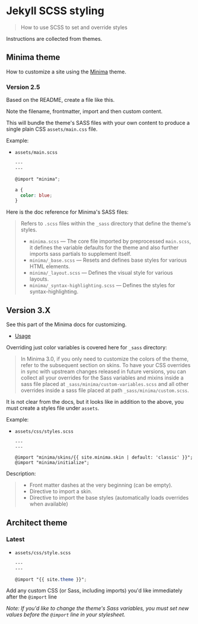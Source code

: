 # Jekyll SCSS styling
> How to use SCSS to set and override styles

Instructions are collected from themes.

## Minima theme

How to customize a site using the [Minima](https://github.com/jekyll/minima) theme.

### Version 2.5

Based on the README, create a file like this. 


Note the filename, frontmatter, import and then custom content.

This will bundle the theme's SASS files with your own content to produce a single plain CSS `assets/main.css` file.


Example:

- `assets/main.scss`
  ```scss
  ---
  ---

  @import "minima";
  
  a {
    color: blue;
  }
  ```

Here is the doc reference for Minima's SASS files:

> Refers to `.scss` files within the `_sass` directory that define the theme's styles.
>
>  - `minima.scss` &mdash; The core file imported by preprocessed `main.scss`, it defines the variable defaults for the theme and also further imports sass partials to supplement itself.
>  - `minima/_base.scss` &mdash; Resets and defines base styles for various HTML elements.
>  - `minima/_layout.scss` &mdash; Defines the visual style for various layouts.
>  - `minima/_syntax-highlighting.scss` &mdash; Defines the styles for syntax-highlighting.


## Version 3.X

See this part of the Minima docs for customizing.

- [Usage](https://github.com/jekyll/minima#usage)

Overriding just color variables is covered here for `_sass` directory:

> In Minima 3.0, if you only need to customize the colors of the theme, refer to the subsequent section on skins. To have your CSS overrides in sync with upstream changes released in future versions, you can collect all your overrides for the Sass variables and mixins inside a sass file placed at `_sass/minima/custom-variables.scss` and all other overrides inside a sass file placed at path `_sass/minima/custom.scss`.

It is not clear from the docs, but it looks like in addition to the above, you must create a styles file under `assets`.

Example:

- `assets/css/styles.scss`
    ```
    ---
    ---

    @import "minima/skins/{{ site.minima.skin | default: 'classic' }}";
    @import "minima/initialize";
    ```
  
Description:

> - Front matter dashes at the very beginning (can be empty).
> - Directive to import a skin.
> - Directive to import the base styles (automatically loads overrides when available)


## Architect theme

### Latest


- `assets/css/style.scss`
    ```scss
    ---
    ---

    @import "{{ site.theme }}";
    ```

Add any custom CSS (or Sass, including imports) you'd like immediately after the `@import` line

_Note: If you'd like to change the theme's Sass variables, you must set new values before the `@import` line in your stylesheet._
